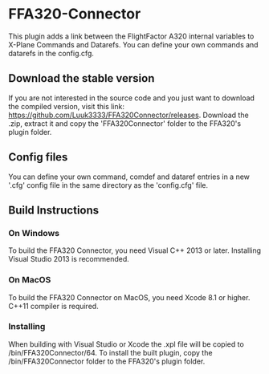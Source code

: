# FFA320-Connector

This plugin adds a link between the FlightFactor A320 
internal variables to X-Plane Commands and Datarefs.
You can define your own commands and datarefs in the config.cfg.

## Download the stable version

If you are not interested in the source code and you just
want to download the compiled version, visit this link:
https://github.com/Luuk3333/FFA320Connector/releases. Download the .zip, extract it and copy the 'FFA320Connector' folder to the FFA320's plugin folder.

## Config files
You can define your own command, comdef and dataref entries in a new '.cfg' config file in the same directory as the 'config.cfg' file.

## Build Instructions
### On Windows
To build the FFA320 Connector, you need Visual C++ 2013 or
later. Installing Visual Studio 2013 is recommended.
### On MacOS
To build the FFA320 Connector on MacOS, you need Xcode 8.1
or higher. C++11 compiler is required.

### Installing
When building with Visual Studio or Xcode the .xpl file will be copied to /bin/FFA320Connector/64. To install the built plugin, copy the /bin/FFA320Connector folder to the FFA320's plugin folder.
